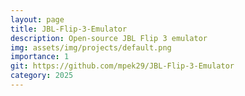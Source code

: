 ```yaml
---
layout: page
title: JBL-Flip-3-Emulator
description: Open-source JBL Flip 3 emulator
img: assets/img/projects/default.png
importance: 1
git: https://github.com/mpek29/JBL-Flip-3-Emulator
category: 2025
---
```



